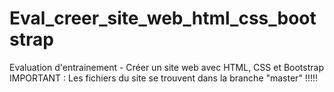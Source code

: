 # Eval_creer_site_web_html_css_bootstrap
Evaluation d'entrainement - Créer un site web avec HTML, CSS et Bootstrap
IMPORTANT : Les fichiers du site se trouvent dans la branche "master" !!!!!

